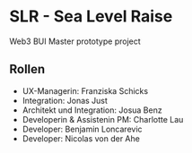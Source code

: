# SLR - Sea Level Raise
Web3 BUI Master prototype project 

## Rollen
* UX-Managerin: Franziska Schicks
* Integration: Jonas Just
* Architekt und Integration: Josua Benz
* Developerin & Assistenin PM: Charlotte Lau
* Developer: Benjamin Loncarevic
* Developer: Nicolas von der Ahe

